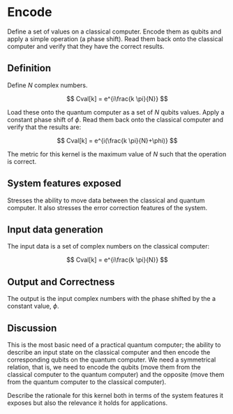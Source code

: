 
# Encode

Define a set of values on a classical computer.  Encode them as qubits and apply a simple operation (a phase shift).  Read them back onto the classical computer and verify that they have the correct results.

## Definition

Define $N$ complex numbers.

$$ Cval[k] = e^{i\frac{k \pi}{N}} $$

Load these onto the quantum computer as a set of $N$ qubits
values.  Apply a constant phase shift of $\phi$.   Read them back onto the classical computer and verify that the results are:

$$ Cval[k] = e^{i(\frac{k \pi}{N}+\phi)} $$

The metric for this kernel is the maximum value of $N$ such that the operation is correct.

## System features exposed

Stresses the ability to move data between the classical and quantum computer. It also stresses the error correction features of the system.  

## Input data generation

The input data is a set of complex numbers on the classical computer:

$$ Cval[k] = e^{i\frac{k \pi}{N}} $$

## Output and Correctness

The output is the input complex numbers with the phase shifted by the a constant value, $\phi$.

## Discussion

This is the most basic need of a practical quantum computer; the ability to describe an input state on the classical computer and then encode the corresponding qubits on the quantum computer.  We need a symmetrical relation, that is, we need to encode the qubits (move them from the classical computer to the quantum computer) and the opposite (move them from the quantum computer to the classical computer).   

Describe the rationale for this kernel both in terms of the system features it exposes but also the relevance it holds for applications.


